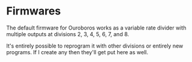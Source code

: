 # Firmwares

The default firmware for Ouroboros works as a variable rate divider with multiple outputs at divisions 2, 3, 4, 5, 6, 7, and 8.

It's entirely possible to reprogram it with other divisions or entirely new programs. If I create any then they'll get put here as well.
